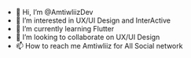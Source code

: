 - 👋 Hi, I’m @AmtiwliizDev
- 👀 I’m interested in UX/UI Design and InterActive
- 🌱 I’m currently learning Flutter
- 💞️ I’m looking to collaborate on UX/UI Design
- 📫 How to reach me Amtiwliiz for All Social network

<!---
AmtiwliizDev/AmtiwliizDev is a ✨ special ✨ repository because its `README.md` (this file) appears on your GitHub profile.
You can click the Preview link to take a look at your changes.
--->
